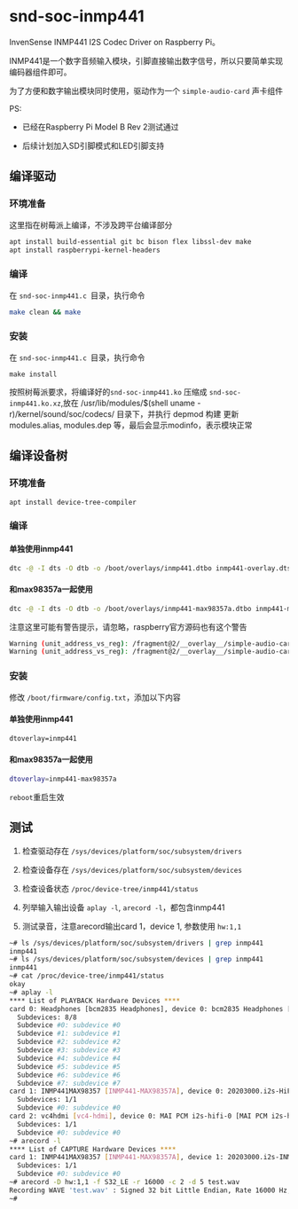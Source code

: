 # snd-soc-inmp441

InvenSense INMP441 I2S Codec Driver on Raspberry Pi。

INMP441是一个数字音频输入模块，引脚直接输出数字信号，所以只要简单实现编码器组件即可。

为了方便和数字输出模块同时使用，驱动作为一个 `simple-audio-card` 声卡组件

PS:

- 已经在Raspberry Pi Model B Rev 2测试通过

- 后续计划加入SD引脚模式和LED引脚支持

## 编译驱动

### 环境准备

这里指在树莓派上编译，不涉及跨平台编译部分

```sh
apt install build-essential git bc bison flex libssl-dev make
apt install raspberrypi-kernel-headers
```

### 编译

在 `snd-soc-inmp441.c `目录，执行命令 

````sh
make clean && make
````



### 安装

在 `snd-soc-inmp441.c `目录，执行命令 
```
make install
```

按照树莓派要求，将编译好的`snd-soc-inmp441.ko` 压缩成 `snd-soc-inmp441.ko.xz`,放在 /usr/lib/modules/$(shell uname -r)/kernel/sound/soc/codecs/ 目录下，并执行 depmod 构建 更新modules.alias, modules.dep 等，最后会显示modinfo，表示模块正常



## 编译设备树

### 环境准备

```
apt install device-tree-compiler
```

### 编译

#### 单独使用inmp441

```sh
dtc -@ -I dts -O dtb -o /boot/overlays/inmp441.dtbo inmp441-overlay.dts
```

#### 和max98357a一起使用

```sh
dtc -@ -I dts -O dtb -o /boot/overlays/inmp441-max98357a.dtbo inmp441-max98357a-overlay.dts
```

注意这里可能有警告提示，请忽略，raspberry官方源码也有这个警告

```sh
Warning (unit_address_vs_reg): /fragment@2/__overlay__/simple-audio-card,dai-link@0: node has a unit name, but no reg or ranges property
Warning (unit_address_vs_reg): /fragment@2/__overlay__/simple-audio-card,dai-link@1: node has a unit name, but no reg or ranges property
```

### 安装

修改 `/boot/firmware/config.txt`，添加以下内容

#### 单独使用inmp441

```txt
dtoverlay=inmp441
```

#### 和max98357a一起使用

```sh
dtoverlay=inmp441-max98357a
```

`reboot`重启生效

## 测试

1. 检查驱动存在 `/sys/devices/platform/soc/subsystem/drivers`

2. 检查设备存在 `/sys/devices/platform/soc/subsystem/devices`

3. 检查设备状态 `/proc/device-tree/inmp441/status`

4. 列举输入输出设备 `aplay -l`, `arecord -l`，都包含inmp441

5. 测试录音，注意arecord输出card 1，device 1, 参数使用 `hw:1,1`

```sh
~# ls /sys/devices/platform/soc/subsystem/drivers | grep inmp441
inmp441
~# ls /sys/devices/platform/soc/subsystem/devices | grep inmp441
inmp441
~# cat /proc/device-tree/inmp441/status
okay
~# aplay -l
**** List of PLAYBACK Hardware Devices ****
card 0: Headphones [bcm2835 Headphones], device 0: bcm2835 Headphones [bcm2835 Headphones]
  Subdevices: 8/8
  Subdevice #0: subdevice #0
  Subdevice #1: subdevice #1
  Subdevice #2: subdevice #2
  Subdevice #3: subdevice #3
  Subdevice #4: subdevice #4
  Subdevice #5: subdevice #5
  Subdevice #6: subdevice #6
  Subdevice #7: subdevice #7
card 1: INMP441MAX98357 [INMP441-MAX98357A], device 0: 20203000.i2s-HiFi HiFi-0 [20203000.i2s-HiFi HiFi-0]
  Subdevices: 1/1
  Subdevice #0: subdevice #0
card 2: vc4hdmi [vc4-hdmi], device 0: MAI PCM i2s-hifi-0 [MAI PCM i2s-hifi-0]
  Subdevices: 1/1
  Subdevice #0: subdevice #0
~# arecord -l
**** List of CAPTURE Hardware Devices ****
card 1: INMP441MAX98357 [INMP441-MAX98357A], device 1: 20203000.i2s-INMP441 INMP441-1 [20203000.i2s-INMP441 INMP441-1]
  Subdevices: 1/1
  Subdevice #0: subdevice #0
~# arecord -D hw:1,1 -f S32_LE -r 16000 -c 2 -d 5 test.wav
Recording WAVE 'test.wav' : Signed 32 bit Little Endian, Rate 16000 Hz, Stereo
~#
```